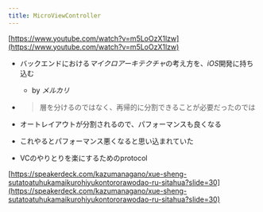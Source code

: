 ```yaml
---
title: MicroViewController
---
```


[https://www.youtube.com/watch?v=m5LoOzX1lzw](https://www.youtube.com/watch?v=m5LoOzX1lzw)

* バックエンドにおける*マイクロアーキテクチャ*の考え方を、*iOS*開発に持ち込む
  
  * by *メルカリ*
* 
   > 
   > 層を分けるのではなく、再帰的に分割できることが必要だったのでは

* オートレイアウトが分割されるので、パフォーマンスも良くなる

* これやるとパフォーマンス悪くなると思い込まれていた

* VCのやりとりを楽にするためのprotocol

[https://speakerdeck.com/kazumanagano/xue-sheng-sutatoatuhukamaikurohiyukontororawodao-ru-sitahua?slide=30](https://speakerdeck.com/kazumanagano/xue-sheng-sutatoatuhukamaikurohiyukontororawodao-ru-sitahua?slide=30)
